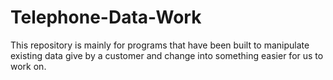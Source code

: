 # Telephone-Data-Work
This repository is mainly for programs that have been built to manipulate existing data give by a customer and change into something easier for us to work on.  
